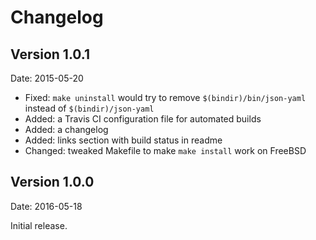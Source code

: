 Changelog
=========


Version 1.0.1
-------------

Date: 2015-05-20

 * Fixed: `make uninstall` would try to remove `$(bindir)/bin/json-yaml`
   instead of `$(bindir)/json-yaml`
 * Added: a Travis CI configuration file for automated builds
 * Added: a changelog 
 * Added: links section with build status in readme
 * Changed: tweaked Makefile to make `make install` work on FreeBSD


Version 1.0.0
-------------

Date: 2016-05-18

Initial release.
